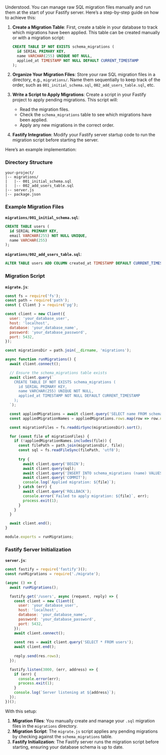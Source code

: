 Understood. You can manage raw SQL migration files manually and run them at the start of your Fastify server. Here’s a step-by-step guide on how to achieve this:

1. **Create a Migration Table**:
   First, create a table in your database to track which migrations have been applied. This table can be created manually or with a migration script:
   ```sql
   CREATE TABLE IF NOT EXISTS schema_migrations (
     id SERIAL PRIMARY KEY,
     name VARCHAR(255) UNIQUE NOT NULL,
     applied_at TIMESTAMP NOT NULL DEFAULT CURRENT_TIMESTAMP
   );
   ```

2. **Organize Your Migration Files**:
   Store your raw SQL migration files in a directory, e.g., `migrations/`. Name them sequentially to keep track of the order, such as `001_initial_schema.sql`, `002_add_users_table.sql`, etc.

3. **Write a Script to Apply Migrations**:
   Create a script in your Fastify project to apply pending migrations. This script will:
   - Read the migration files.
   - Check the `schema_migrations` table to see which migrations have been applied.
   - Apply any new migrations in the correct order.

4. **Fastify Integration**:
   Modify your Fastify server startup code to run the migration script before starting the server.

Here’s an example implementation:

### Directory Structure
```
your-project/
|-- migrations/
|   |-- 001_initial_schema.sql
|   |-- 002_add_users_table.sql
|-- server.js
|-- package.json
```

### Example Migration Files
**`migrations/001_initial_schema.sql`**:
```sql
CREATE TABLE users (
  id SERIAL PRIMARY KEY,
  email VARCHAR(255) NOT NULL UNIQUE,
  name VARCHAR(255)
);
```

**`migrations/002_add_users_table.sql`**:
```sql
ALTER TABLE users ADD COLUMN created_at TIMESTAMP DEFAULT CURRENT_TIMESTAMP;
```

### Migration Script
**`migrate.js`**:
```javascript
const fs = require('fs');
const path = require('path');
const { Client } = require('pg');

const client = new Client({
  user: 'your_database_user',
  host: 'localhost',
  database: 'your_database_name',
  password: 'your_database_password',
  port: 5432,
});

const migrationsDir = path.join(__dirname, 'migrations');

async function runMigrations() {
  await client.connect();

  // Ensure the schema_migrations table exists
  await client.query(`
    CREATE TABLE IF NOT EXISTS schema_migrations (
      id SERIAL PRIMARY KEY,
      name VARCHAR(255) UNIQUE NOT NULL,
      applied_at TIMESTAMP NOT NULL DEFAULT CURRENT_TIMESTAMP
    );
  `);

  const appliedMigrations = await client.query('SELECT name FROM schema_migrations');
  const appliedMigrationNames = appliedMigrations.rows.map(row => row.name);

  const migrationFiles = fs.readdirSync(migrationsDir).sort();

  for (const file of migrationFiles) {
    if (!appliedMigrationNames.includes(file)) {
      const filePath = path.join(migrationsDir, file);
      const sql = fs.readFileSync(filePath, 'utf8');
      
      try {
        await client.query('BEGIN');
        await client.query(sql);
        await client.query('INSERT INTO schema_migrations (name) VALUES ($1)', [file]);
        await client.query('COMMIT');
        console.log(`Applied migration: ${file}`);
      } catch (err) {
        await client.query('ROLLBACK');
        console.error(`Failed to apply migration: ${file}`, err);
        process.exit(1);
      }
    }
  }

  await client.end();
}

module.exports = runMigrations;
```

### Fastify Server Initialization
**`server.js`**:
```javascript
const fastify = require('fastify')();
const runMigrations = require('./migrate');

(async () => {
  await runMigrations();

  fastify.get('/users', async (request, reply) => {
    const client = new Client({
      user: 'your_database_user',
      host: 'localhost',
      database: 'your_database_name',
      password: 'your_database_password',
      port: 5432,
    });
    await client.connect();
    
    const res = await client.query('SELECT * FROM users');
    await client.end();
    
    reply.send(res.rows);
  });

  fastify.listen(3000, (err, address) => {
    if (err) {
      console.error(err);
      process.exit(1);
    }
    console.log(`Server listening at ${address}`);
  });
})();
```

With this setup:
1. **Migration Files**: You manually create and manage your `.sql` migration files in the `migrations` directory.
2. **Migration Script**: The `migrate.js` script applies any pending migrations by checking against the `schema_migrations` table.
3. **Fastify Initialization**: The Fastify server runs the migration script before starting, ensuring your database schema is up to date.
